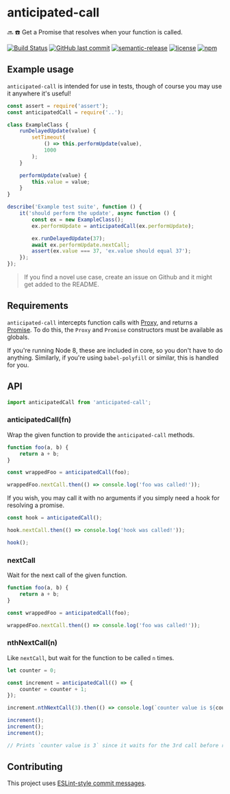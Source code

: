 # anticipated-call

🔜 ☎️  Get a Promise that resolves when your function is called.

[![Build Status](https://travis-ci.org/r24y/anticipated-call.svg?branch=develop)](https://travis-ci.org/r24y/anticipated-call)
[![GitHub last commit](https://img.shields.io/github/last-commit/r24y/anticipated-call.svg)](https://github.com/r24y/anticipated-call/graphs/commit-activity)
[![semantic-release](https://img.shields.io/badge/%20%20%F0%9F%93%A6%F0%9F%9A%80-semantic--release-e10079.svg)](https://github.com/semantic-release/semantic-release)
[![license](https://img.shields.io/github/license/r24y/anticipated-call.svg)](https://github.com/r24y/anticipated-call/blob/develop/LICENSE.md)
[![npm](https://img.shields.io/npm/v/anticipated-call.svg)](https://www.npmjs.com/package/anticipated-call)

## Example usage

`anticipated-call` is intended for use in tests, though of course you may use it anywhere it's useful!

```js
const assert = require('assert');
const anticipatedCall = require('..');

class ExampleClass {
    runDelayedUpdate(value) {
        setTimeout(
            () => this.performUpdate(value),
            1000
        );
    }

    performUpdate(value) {
        this.value = value;
    }
}

describe('Example test suite', function () {
    it('should perform the update', async function () {
        const ex = new ExampleClass();
        ex.performUpdate = anticipatedCall(ex.performUpdate);

        ex.runDelayedUpdate(37);
        await ex.performUpdate.nextCall;
        assert(ex.value === 37, 'ex.value should equal 37');
    });
});
```

> If you find a novel use case, create an issue on Github and it might get added to the README.

## Requirements

`anticipated-call` intercepts function calls with [Proxy](https://developer.mozilla.org/en-US/docs/Web/JavaScript/Reference/Global_Objects/Proxy), and returns a [Promise](https://developer.mozilla.org/en-US/docs/Web/JavaScript/Reference/Global_Objects/Promise). To do this, the `Proxy` and `Promise` constructors must be available as globals.

If you're running Node 8, these are included in core, so you don't have to do anything. Similarly, if you're using `babel-polyfill` or similar, this is handled for you.

## API

```js
import anticipatedCall from 'anticipated-call';
```

### anticipatedCall(fn)

Wrap the given function to provide the `anticipated-call` methods.

```js
function foo(a, b) {
    return a + b;
}

const wrappedFoo = anticipatedCall(foo);

wrappedFoo.nextCall.then(() => console.log('foo was called!'));
```

If you wish, you may call it with no arguments if you simply need a hook for resolving a promise.

```js
const hook = anticipatedCall();

hook.nextCall.then(() => console.log('hook was called!'));

hook();
```

### nextCall

Wait for the next call of the given function.

```js
function foo(a, b) {
    return a + b;
}

const wrappedFoo = anticipatedCall(foo);

wrappedFoo.nextCall.then(() => console.log('foo was called!'));
```

### nthNextCall(n)

Like `nextCall`, but wait for the function to be called `n` times.

```js
let counter = 0;

const increment = anticipatedCall(() => {
    counter = counter + 1;
});

increment.nthNextCall(3).then(() => console.log(`counter value is ${counter}`));

increment();
increment();
increment();

// Prints `counter value is 3` since it waits for the 3rd call before resolving the Promise.
```

## Contributing

This project uses [ESLint-style commit messages](https://github.com/conventional-changelog/conventional-changelog/blob/master/packages/conventional-changelog-eslint/convention.md).